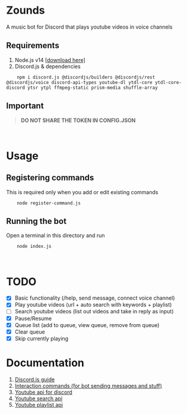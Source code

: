 # Zounds
A music bot for Discord that plays youtube videos in voice channels

## Requirements
1. Node.js v14 [[download here]](https://nodejs.org/en/)
2. Discord.js & dependencies 
```
    npm i discord.js @discordjs/builders @discordjs/rest @discordjs/voice discord-api-types youtube-dl ytdl-core ytdl-core-discord ytsr ytpl ffmpeg-static prism-media shuffle-array
```

## Important
> **DO NOT SHARE THE TOKEN IN CONFIG.JSON**

<br>

# Usage
## Registering commands 
This is required only when you add or edit existing commands <br>
```
    node register-command.js
```

## Running the bot
Open a terminal in this directory and run <br>
```
    node index.js
```

<br>

# TODO
- [x] Basic functionality (/help, send message, connect voice channel)
- [x] Play youtube videos (url + auto search with keywords + playlist)
- [ ] Search youtube videos (list out videos and take in reply as input)
- [x] Pause/Resume
- [x] Queue list (add to queue, view queue, remove from queue)
- [x] Clear queue
- [x] Skip currently playing

# Documentation
1. [Discord.js guide](https://discordjs.guide/)
2. [Interaction commands (for bot sending messages and stuff)](https://discord.js.org/#/docs/main/stable/class/CommandInteraction)
3. [Youtube api for discord](https://www.npmjs.com/package/ytdl-core-discord)
4. [Youtube search api](https://www.npmjs.com/package/ytsr)
5. [Youtube playlist api](https://www.npmjs.com/package/ytpl)